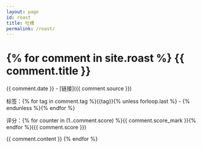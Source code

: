 ```yaml
---
layout: page
id: roast
title: 吐槽
permalink: /roast/
---
```

{% for comment in site.roast %}
{{ comment.title }}
===
{{ comment.date }} - [链接]({{ comment.source }})

标签：{% for tag in comment.tag %}{{tag}}{% unless forloop.last %} - {% endunless %}{% endfor %}

评分：{% for counter in (1..comment.score) %}{{ comment.score_mark }}{% endfor %}({{ comment.score }})

{{ comment.content }}
{% endfor %}
